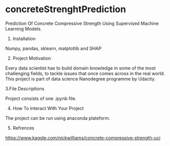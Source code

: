 # concreteStrenghtPrediction
Prediction Of Concrete Compressive Strength Using Supervised Machine Learning Models.

1. Installation
 
 Numpy, pandas, sklearn, matplotlib and SHAP

2. Project Motivation 

Every data scientist has to build domain knowledge in some of the most challenging fields, to tackle issues that once comes across in the real world. 
This project is part of data science Nanodegree programme by Udacity.

3.File Descriptions 

Project consists of one .ipynb file.

4. How To Interact With Your Project 

The project can be run using anaconda plateform.

5. Refrences

https://www.kaggle.com/nickwilliams/concrete-compressive-strength-uci

